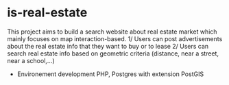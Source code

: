 # is-real-estate
This project aims to build a search website about real estate market which mainly focuses on map interaction-based. 
1/ Users can post advertisements about the real estate info that they want to buy or to lease 
2/ Users can search real estate info based on geometric criteria (distance, near a street, near a school,...)

* Environement development
PHP, Postgres with extension PostGIS
